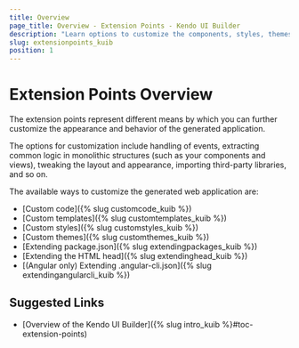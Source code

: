 ```yaml
---
title: Overview
page_title: Overview - Extension Points - Kendo UI Builder
description: "Learn options to customize the components, styles, themes, views, and packages, and to extend the head of the web application generated with the Kendo UI Builder."
slug: extensionpoints_kuib
position: 1
---
```


# Extension Points Overview

The extension points represent different means by which you can further customize the appearance and behavior of the generated application.

The options for customization include handling of events, extracting common logic in monolithic structures (such as your components and views), tweaking the layout and appearance, importing third-party libraries, and so on.

The available ways to customize the generated web application are:

* [Custom code]({% slug customcode_kuib %})
* [Custom templates]({% slug customtemplates_kuib %})
* [Custom styles]({% slug customstyles_kuib %})
* [Custom themes]({% slug customthemes_kuib %})
* [Extending package.json]({% slug extendingpackages_kuib %})
* [Extending the HTML head]({% slug extendinghead_kuib %})
* [(Angular only) Extending .angular-cli.json]({% slug extendingangularcli_kuib %})

## Suggested Links

* [Overview of the Kendo UI Builder]({% slug intro_kuib %}#toc-extension-points)
